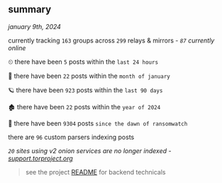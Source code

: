 
## summary
_january 9th, 2024_

currently tracking `163` groups across `299` relays & mirrors - _`87` currently online_

⏲ there have been `5` posts within the `last 24 hours`

🦈 there have been `22` posts within the `month of january`

🪐 there have been `923` posts within the `last 90 days`

🏚 there have been `22` posts within the `year of 2024`

🦕 there have been `9304` posts `since the dawn of ransomwatch`

there are `96` custom parsers indexing posts

_`20` sites using v2 onion services are no longer indexed - [support.torproject.org](https://support.torproject.org/onionservices/v2-deprecation/)_

> see the project [README](https://github.com/joshhighet/ransomwatch#ransomwatch--) for backend technicals
